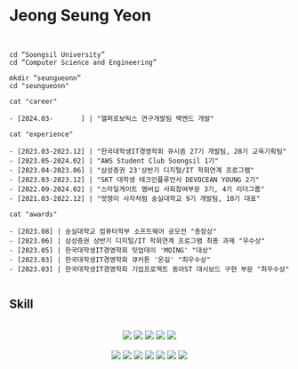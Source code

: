 # Jeong Seung Yeon


```shell


cd “Soongsil University”
cd “Computer Science and Engineering”

mkdir “seungueonn”
cd "seungueonn"

cat "career"

- [2024.03-       ] | "헬퍼로보틱스 연구개발팀 백엔드 개발"

cat "experience"

- [2023.03-2023.12] | "한국대학생IT경영학회 큐시즘 27기 개발팀, 28기 교육기획팀"
- [2023.05-2024.02] | "AWS Student Club Soongsil 1기"
- [2023.04-2023.06] | "삼성증권 23'상반기 디지털/IT 학회연계 프로그램"
- [2023.03-2023.12] | "SKT 대학생 테크인플루언서 DEVOCEAN YOUNG 2기"
- [2022.09-2024.02] | "스마일게이트 멤버십 사회참여부문 3기, 4기 리더그룹"
- [2021.03-2022.12] | "멋쟁이 사자처럼 숭실대학교 9기 개발팀, 10기 대표"

cat "awards"

- [2023.08] | 숭실대학교 컴퓨터학부 소프트웨어 공모전 "총장상"
- [2023.06] | 삼성증권 상반기 디지털/IT 학회연계 프로그램 최종 과제 "우수상"
- [2023.05] | 한국대학생IT경영학회 밋업데이 'MOING' "대상"
- [2023.03] | 한국대학생IT경영학회 큐커톤 '온길' "최우수상"
- [2023.03] | 한국대학생IT경영학회 기업프로젝트 동아ST 대시보드 구현 부문 "최우수상"


```


## Skill

 
  
  <div align="center">

<br>
<img src="https://img.shields.io/badge/java-007396?style=for-the-badge&logo=java&logoColor=white">
<img src="https://img.shields.io/badge/Spring-6DB33F?style=for-the-badge&logo=Spring&logoColor=white"/></a>
<img src="https://img.shields.io/badge/Spring Boot-6DB33F?style=for-the-badge&logo=SpringBoot&logoColor=white"/></a>
<img src="https://img.shields.io/badge/Kotlin-7F52FF?style=for-the-badge&logo=Kotlin&logoColor=white"/>
    <img src="https://img.shields.io/badge/Gradle-02303A?style=for-the-badge&logo=Gradle&logoColor=white"/></a>
<br>


  <br>  
  <img src="https://img.shields.io/badge/mysql-4479A1?style=for-the-badge&logo=mysql&logoColor=white"> 
  <img src="https://img.shields.io/badge/linux-FCC624?style=for-the-badge&logo=linux&logoColor=black"> 
  <img src="https://img.shields.io/badge/amazonaws-232F3E?style=for-the-badge&logo=amazonaws&logoColor=white">
  <img src="https://img.shields.io/badge/Nginx-009639?style=for-the-badge&logo=nginx&logoColor=white"/> 
  <img src="https://img.shields.io/badge/Jenkins-D24939?style=for-the-badge&logo=Jenkins&logoColor=white"/> 
  <img src="https://img.shields.io/badge/Github%20Actions-2088FF?style=for-the-badge&logo=Github%20Actions&logoColor=white"/> 
    <img src="https://img.shields.io/badge/docker-2496ED?style=for-the-badge&logo=docker&logoColor=white"/></a>



</div>
